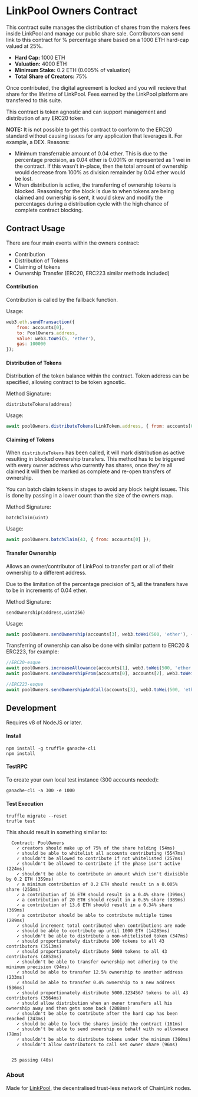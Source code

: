 # LinkPool Owners Contract

This contract suite manages the distribution of shares from the makers fees inside LinkPool and manage our public share sale. Contributors can send link to this contract for % percentage share based on a 1000 ETH hard-cap valued at 25%.

- **Hard Cap:** 1000 ETH
- **Valuation:** 4000 ETH
- **Minimum Stake:** 0.2 ETH (0.005% of valuation)
- **Total Share of Creators:** 75%

Once contributed, the digital agreement is locked and you will recieve that share for the lifetime of LinkPool. Fees earned by the LinkPool platform are transfered to this suite.

This contract is token agnostic and can support management and distribution of any ERC20 token.

**NOTE:** It is not possible to get this contract to conform to the ERC20 standard without causing issues for any application that leverages it. For example, a DEX. Reasons:
- Minimum transferrable amount of 0.04 ether. This is due to the percentage precision, as 0.04 ether is 0.001% or represented as 1 wei in the contract. If this wasn't in-place, then the total amount of ownership would decrease from 100% as division remainder by 0.04 ether would be lost.
- When distribution is active, the transferring of ownership tokens is blocked. Reasoning for the block is due to when tokens are being claimed and ownership is sent, it would skew and modify the percentages during a distribution cycle with the high chance of complete contract blocking.

## Contract Usage

There are four main events within the owners contract:

- Contribution
- Distribution of Tokens
- Claiming of tokens
- Ownership Transfer (ERC20, ERC223 similar methods included)

#### Contribution
Contribution is called by the fallback function.

Usage:
```js
web3.eth.sendTransaction({
    from: accounts[0],
    to: PoolOwners.address,
    value: web3.toWei(5, 'ether'),
    gas: 100000
});
```

#### Distribution of Tokens
Distribution of the token balance within the contract. Token address can be specified, allowing contract to be token agnostic.

Method Signature:
```
distributeTokens(address)
```

Usage:
```js
await poolOwners.distributeTokens(LinkToken.address, { from: accounts[0] });
```

#### Claiming of Tokens
When `distributeTokens` has been called, it will mark distribution as active resulting in blocked ownership transfers. This method has to be triggered with every owner address who currently has shares, once they're all claimed it will then be marked as complete and re-open transfers of ownership.

You can batch claim tokens in stages to avoid any block height issues. This is done by passing in a lower count than the size of the owners map.

Method Signature:
```
batchClaim(uint)
```
Usage:
```js
await poolOwners.batchClaim(43, { from: accounts[0] });
```

#### Transfer Ownership
Allows an owner/contributor of LinkPool to transfer part or all of their ownership to a different address.

Due to the limitation of the percentage precision of 5, all the transfers have to be in increments of 0.04 ether.

Method Signature:
```
sendOwnership(address,uint256)
```

Usage:
```js
await poolOwners.sendOwnership(accounts[3], web3.toWei(500, 'ether'), { from: accounts[0] });
```

Transferring of ownership can also be done with similar pattern to ERC20 & ERC223, for example:
```js
//ERC20-esque
await poolOwners.increaseAllowance(accounts[1], web3.toWei(500, 'ether'), { from: accounts[0] });
await poolOwners.sendOwnershipFrom(accounts[0], accounts[2], web3.toWei(500, 'ether'), { from: accounts[1] });

//ERC223-esque
await poolOwners.sendOwnershipAndCall(accounts[3], web3.toWei(500, 'ether'), "Hello world", { from: accounts[0] });
```

## Development

Requires v8 of NodeJS or later.

#### Install

```
npm install -g truffle ganache-cli
npm install
```

#### TestRPC
To create your own local test instance (300 accounts needed):
```
ganache-cli -a 300 -e 1000
```

#### Test Execution

```
truffle migrate --reset
trufle test
```

This should result in something similar to:
```
  Contract: PoolOwners
    ✓ creators should make up of 75% of the share holding (54ms)    
    ✓ should be able to whitelist all accounts contributing (5547ms)    
    ✓ shouldn't be allowed to contribute if not whitelisted (257ms)
    ✓ shouldn't be allowed to contribute if the phase isn't active (224ms)   
    ✓ shouldn't be able to contribute an amount which isn't divisible by 0.2 ETH (359ms)
    ✓ a minimum contribution of 0.2 ETH should result in a 0.005% share (255ms)
    ✓ a contribution of 16 ETH should result in a 0.4% share (399ms)    
    ✓ a contribution of 20 ETH should result in a 0.5% share (389ms)
    ✓ a contribution of 13.6 ETH should result in a 0.34% share (369ms)    
    ✓ a contributor should be able to contribute multiple times (289ms)
    ✓ should increment total contributed when contributions are made
    ✓ should be able to contribute up until 1000 ETH (14285ms)    
    ✓ shouldn't be able to distribute a non-whitelisted token (347ms)
    ✓ should proportionately distribute 100 tokens to all 43 contributors (3513ms)    
    ✓ should proportionately distribute 5000 tokens to all 43 contributors (4852ms)
    ✓ shouldn't be able to transfer ownership not adhering to the minimum precision (94ms)
    ✓ should be able to transfer 12.5% ownership to another address (233ms)
    ✓ should be able to transfer 0.4% ownership to a new address (536ms)
    ✓ should proportionately distribute 5000.1234567 tokens to all 43 contributors (3564ms)
    ✓ should allow distribution when an owner transfers all his ownership away and then gets some back (2888ms)
    ✓ shouldn't be able to contribute after the hard cap has been reached (243ms)
    ✓ should be able to lock the shares inside the contract (161ms)    
    ✓ shouldn't be able to send ownership on behalf with no allownace (78ms)
    ✓ shouldn't be able to distribute tokens under the minimum (360ms)
    ✓ shouldn't allow contributors to call set owner share (96ms)


  25 passing (40s)
```

### About

Made for [LinkPool](https://linkpool.io), the decentralised trust-less network of ChainLink nodes.

